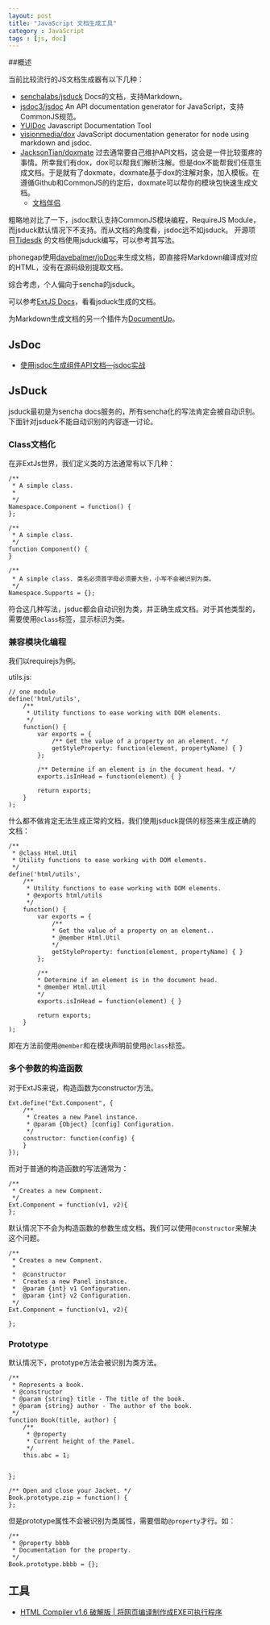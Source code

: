 ```yaml
---
layout: post
title: "JavaScript 文档生成工具"
category : JavaScript
tags : [js, doc]
--- 
```

##概述

当前比较流行的JS文档生成器有以下几种：

- [senchalabs/jsduck](https://github.com/senchalabs/jsduck/wiki 生成类似Extjs) Docs的文档，支持Markdown。
- [jsdoc3/jsdoc](https://github.com/jsdoc3/jsdoc) An API documentation generator for JavaScript，支持CommonJS规范。
- [YUIDoc](http://yui.github.io/yuidoc/) Javascript Documentation Tool 
- [visionmedia/dox](https://github.com/visionmedia/dox) JavaScript documentation generator for node using markdown and jsdoc.
- [JacksonTian/doxmate](https://github.com/JacksonTian/doxmate) 过去通常要自己维护API文档，这会是一件比较蛋疼的事情。所幸我们有dox，dox可以帮我们解析注解。但是dox不能帮我们任意生成文档。于是就有了doxmate，doxmate基于dox的注解对象，加入模板。在遵循Github和CommonJS的约定后，doxmate可以帮你的模块包快速生成文档。
	+ [文档伴侣](http://html5ify.com/doxmate)


粗略地对比了一下，jsdoc默认支持CommonJS模块编程，RequireJS Module，而jsduck默认情况下不支持。而从文档的角度看，jsdoc远不如jsduck。
开源项目[Tidesdk](http://www.tidesdk.org/) 的文档使用jsduck编写，可以参考其写法。

phonegap使用[davebalmer/joDoc](https://github.com/davebalmer/jodoc)来生成文档，即直接将Markdown编译成对应的HTML，没有在源码级别提取文档。

综合考虑，个人偏向于sencha的jsduck。

可以参考[ExtJS Docs](http://docs.sencha.com/extjs/4.2.2/)，看看jsduck生成的文档。

为Markdown生成文档的另一个插件为[DocumentUp](http://documentup.com/)。

<!--more-->

## JsDoc

- [使用jsdoc生成组件API文档—jsdoc实战](http://www.36ria.com/5101)

## JsDuck

jsduck最初是为sencha docs服务的，所有sencha化的写法肯定会被自动识别。下面针对jsduck不能自动识别的内容逐一讨论。

### Class文档化

在非ExtJs世界，我们定义类的方法通常有以下几种：


	/**
	 * A simple class.
	 * 
	 */
	Namespace.Component = function() {
	};

	/**
	 * A simple class.
	 */
	function Component() {
	}

	/**
	 * A simple class. 类名必须首字母必须要大些，小写不会被识别为类。
	 */
	Namespace.Supports = {};

符合这几种写法，jsduc都会自动识别为类，并正确生成文档。对于其他类型的，需要使用`@class`标签，显示标识为类。

### 兼容模块化编程

我们以requirejs为例。

utils.js:

	// one module
	define('html/utils',
	    /** 
	     * Utility functions to ease working with DOM elements.
	     */
	    function() {
	        var exports = {
	            /** Get the value of a property on an element. */
	            getStyleProperty: function(element, propertyName) { }
	        };
	        
	        /** Determine if an element is in the document head. */
	        exports.isInHead = function(element) { }
	        
	        return exports;
	    }
	);

什么都不做肯定无法生成正常的文档，我们使用jsduck提供的标签来生成正确的文档：

	/** 
	 * @class Html.Util
	 * Utility functions to ease working with DOM elements.
	 */
	define('html/utils',
	    /** 
	     * Utility functions to ease working with DOM elements.
	     * @exports html/utils
	     */
	    function() {
	        var exports = {
				/** 
				* Get the value of a property on an element..
				* @member Html.Util
				*/
				getStyleProperty: function(element, propertyName) { }
	        };
	        
			/** 
			* Determine if an element is in the document head.
			* @member Html.Util
			*/
			exports.isInHead = function(element) { }
	        
	        return exports;
	    }
	);

即在方法前使用`@member`和在模块声明前使用`@class`标签。

### 多个参数的构造函数

对于ExtJS来说，构造函数为constructor方法。

	Ext.define("Ext.Component", {
	    /**
	     * Creates a new Panel instance.
	     * @param {Object} [config] Configuration.
	     */
	    constructor: function(config) {
	    }
	});

而对于普通的构造函数的写法通常为：

	/**
	 * Creates a new Compnent.
	 */
	Ext.Component = function(v1, v2){
	};

默认情况下不会为构造函数的参数生成文档。我们可以使用`@constructor`来解决这个问题。

	/**
	 * Creates a new Compnent.
	 *
	 *  @constructor
	 *  Creates a new Panel instance.
	 *  @param {int} v1 Configuration.
	 *  @param {int} v2 Configuration.
	 */
	Ext.Component = function(v1, v2){

	};

### Prototype

默认情况下，prototype方法会被识别为类方法。

	/**
	 * Represents a book.
	 * @constructor
	 * @param {string} title - The title of the book.
	 * @param {string} author - The author of the book.
	 */
	function Book(title, author) {
		/**
		 * @property
		 * Current height of the Panel.
		 */
		this.abc = 1;

		
	};

	/** Open and close your Jacket. */
	Book.prototype.zip = function() {
	};

但是prototype属性不会被识别为类属性，需要借助`@property`才行。如：

	/**
	 * @property bbbb
	 * Documentation for the property.
	 */
	Book.prototype.bbbb = {};

## 工具

- [HTML Compiler v1.6 破解版 | 将网页编译制作成EXE可执行程序](http://www.ttrar.com/html/HTML-Compiler.html)